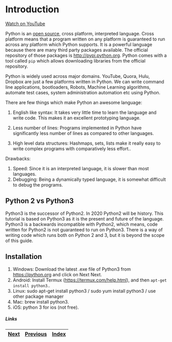 # Introduction

[Watch on YouTube](https://www.youtube.com/watch?v=7wuKDDMb3R4)

Python is an [open source](https://github.com/python/cpython), cross platform, interpreted language. Cross platform means that a program written on any platform is guaranteed to run across any platform which Python supports. It is a powerful language because there are many third party packages available. The official repository of those packages is http://pypi.python.org. Python comes with a tool called `pip` which allows downloading libraries from the official repository.

Python is widely used across major domains. YouTube, Quora, Hulu, Dropbox are just a few platforms written in Python. We can write command line applications, bootloaders, Robots, Machine Learning algorithms, automate test cases, system administration automation etc using Python.

There are few things which make Python an awesome language:

1. English like syntax: It takes very little time to learn the language and write code. This makes it an excellent prototyping language. 

2. Less number of lines: Programs implemented in Python have significantly less number of lines as compared to other languages.

3. High level data structures: Hashmaps, sets, lists make it really easy to write complex programs with comparatively less effort..

Drawbacks:

1. Speed: Since it is an interpreted language, it is slower than most languages. 
2. Debugging: Being a dynamically typed language, it is somewhat difficult to debug the programs.

## Python 2 vs Python3

Python3 is the successor of Python2. In 2020 Python2 will be history. This tutorial is based on Python3 as it is the present and future of the language. Python3 is a backwards incompatible with Python2, which means, code written for Python2 is not guaranteed to run on Python3. There is a way of writing code which runs both on Python 2 and 3, but it is beyond the scope of this guide.


## Installation
1. Windows: Download the latest .exe file of Python3 from https://python.org and click on Next Next.
2. Android: Install Termux (https://termux.com/help.html), and then `apt-get install python3`..
3. Linux: sudo apt-get install python3 / sudo yum install python3 / use other package manager
4. Mac: brew install python3.
1. iOS: python 3 for ios (not free).


##### Links
|[Next](02-more-about-language.md) | [Previous](../README.md) |  [Index](../SUMMARY.md)
| ---- | ---- | ---- |
